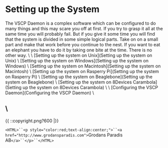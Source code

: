# Setting up the System

The VSCP Daemon is a complex software which can be configured to do many things and this may scare you off at 
first. If you try to grasp it all at the same time you will probably fail. But if you give it some time you will find that the system is divided in some simple logical parts. Take on on a small part and make that work before you continue to the nest. If you want to eat an elephant you have to do it by taking one bite at the time. There is no other way.
\\ 
\\ 
[Setting up the system on Unix](Setting up the system on Unix) \\ 
[Setting up the system on Windows](Setting up the system on Windows) \\ 
[Setting up the system on Macintosh](Setting up the system on Macintosh) \\ 
[Setting up the system on Rasperry Pi](Setting up the system on Rasperry Pi) \\ 
[Setting up the system on Beaglebone](Setting up the system on Beaglebone) \\ 
[Setting up the system on 8Devices Carambola](Setting up the system on 8Devices Carambola) \\ 
\\ 
[Configuring the VSCP Daemon](Configuring the VSCP Daemon) \\ 

\\ 
----
{{  ::copyright.png?600  |}}

`<HTML>``<p style="color:red;text-align:center;">``<a href="http://www.grodansparadis.com">`Grodans Paradis AB`</a>``</p>``</HTML>`
